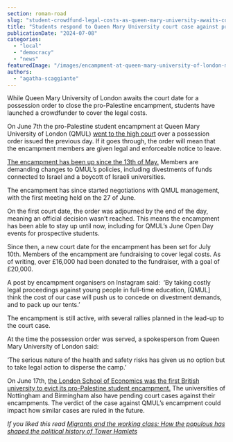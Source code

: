 ```yaml
---
section: roman-road
slug: "student-crowdfund-legal-costs-as-queen-mary-university-awaits-court-case"
title: "Students respond to Queen Mary University court case against pro-Palestinian encampment by launching crowdfunder"
publicationDate: "2024-07-08"
categories: 
  - "local"
  - "democracy"
  - "news"
featuredImage: "/images/encampment-at-queen-mary-university-of-london-mile-end-palestine-1.jpg"
authors: 
  - "agatha-scaggiante"
---
```


While Queen Mary University of London awaits the court date for a possession order to close the pro-Palestine encampment, students have launched a crowdfunder to cover the legal costs.

On June 7th the pro-Palestine student encampment at Queen Mary University of London (QMUL) [went to the high court](https://romanroadlondon.com/queen-mary-university-london-palestine-encampment-possession-order/) over a possession order issued the previous day. If it goes through, the order will mean that the encampment members are given legal and enforceable notice to leave. 

[The encampment has been up since the 13th of May.](https://romanroadlondon.com/queen-mary-university-palestine-solidarity-encampment/) Members are demanding changes to QMUL’s policies, including divestments of funds connected to Israel and a boycott of Israeli universities.

The encampment has since started negotiations with QMUL management, with the first meeting held on the 27 of June.

On the first court date, the order was adjourned by the end of the day, meaning an official decision wasn’t reached. This means the encampment has been able to stay up until now, including for QMUL’s June Open Day events for prospective students.

Since then, a new court date for the encampment has been set for July 10th. Members of the encampment are fundraising to cover legal costs. As of writing, over £16,000 had been donated to the fundraiser, with a goal of £20,000.

A post by encampment organisers on Instagram said:  ‘By taking costly legal proceedings against young people in full-time education, \[QMUL\] think the cost of our case will push us to concede on divestment demands, and to pack up our tents.’

The encampment is still active, with several rallies planned in the lead-up to the court case.

At the time the possession order was served, a spokesperson from Queen Mary University of London said:

‘The serious nature of the health and safety risks has given us no option but to take legal action to disperse the camp.’ 

On June 17th, [the London School of Economics was the first British university to evict its pro-Palestine student encampment.](https://www.standard.co.uk/news/london/lse-london-protest-palestine-gaza-legal-action-evicted-b1164926.html) The universities of Nottingham and Birmingham also have pending court cases against their encampments. The verdict of the case against QMUL’s encampment could impact how similar cases are ruled in the future.

_If you liked this read [Migrants and the working class: How the populous has shaped the political history of Tower Hamlets](https://romanroadlondon.com/political-history-tower-hamlets/)_


